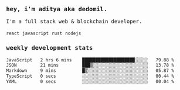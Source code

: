 <samp>
    <h3>hey, i'm aditya aka dedomil.</h3>
    I'm a full stack web & blockchain developer. 
    <br />
    <br />
    <code>react</code> <code>javascript</code> <code>rust</code> <code>nodejs</code>
    <h3>weekly development stats</h3>
    <!--START_SECTION:waka-->

```txt
JavaScript   2 hrs 6 mins    ████████████████████░░░░░   79.88 %
JSON         21 mins         ███▒░░░░░░░░░░░░░░░░░░░░░   13.78 %
Markdown     9 mins          █▒░░░░░░░░░░░░░░░░░░░░░░░   05.87 %
TypeScript   0 secs          ░░░░░░░░░░░░░░░░░░░░░░░░░   00.44 %
YAML         0 secs          ░░░░░░░░░░░░░░░░░░░░░░░░░   00.04 %
```

<!--END_SECTION:waka-->
</samp>

